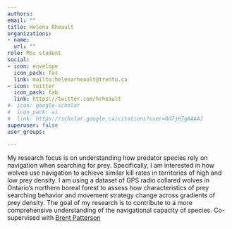 ```yaml
---
authors:
email: ""
title: Helena Rheault
organizations:
- name: 
  url: ""
role: MSc student
social:
- icon: envelope
  icon_pack: fas
  link: mailto:helenarheault@trentu.ca
- icon: twitter
  icon_pack: fab
  link: https://twitter.com/hrheault
#- icon: google-scholar
#  icon_pack: ai
#  link: https://scholar.google.ca/citations?user=Rd7jH7gAAAAJ
superuser: false
user_groups:

---
```


My research focus is on understanding how predator species rely on navigation when searching for prey. Specifically, I am interested in how wolves use navigation to achieve similar kill rates in territories of high and low prey density. I am using a dataset of GPS radio collared wolves in Ontario’s northern boreal forest to assess how characteristics of prey searching behavior and movement strategy change across gradients of prey density. The goal of my research is to contribute to a more comprehensive understanding of the navigational capacity of species. Co-supervised with [Brent Patterson](https://canidungulatelab.wixsite.com/brentpatterson)